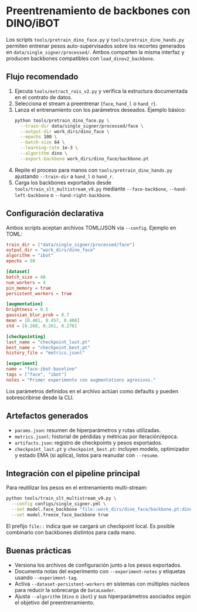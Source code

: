 # Preentrenamiento de backbones con DINO/iBOT

Los scripts `tools/pretrain_dino_face.py` y `tools/pretrain_dino_hands.py`
permiten entrenar pesos auto-supervisados sobre los recortes generados en
`data/single_signer/processed/`. Ambos comparten la misma interfaz y producen
backbones compatibles con `load_dinov2_backbone`.

## Flujo recomendado

1. Ejecuta `tools/extract_rois_v2.py` y verifica la estructura documentada en el
   contrato de datos.
2. Selecciona el stream a preentrenar (`face`, `hand_l` o `hand_r`).
3. Lanza el entrenamiento con los parámetros deseados. Ejemplo básico:
   ```bash
   python tools/pretrain_dino_face.py \
     --train-dir data/single_signer/processed/face \
     --output-dir work_dirs/dino_face \
     --epochs 100 \
     --batch-size 64 \
     --learning-rate 1e-3 \
     --algorithm dino \
     --export-backbone work_dirs/dino_face/backbone.pt
   ```
4. Repite el proceso para manos con `tools/pretrain_dino_hands.py` ajustando
   `--train-dir` a `hand_l` o `hand_r`.
5. Carga los backbones exportados desde `tools/train_slt_multistream_v9.py`
   mediante `--face-backbone`, `--hand-left-backbone` o `--hand-right-backbone`.

## Configuración declarativa

Ambos scripts aceptan archivos TOML/JSON vía `--config`. Ejemplo en TOML:

```toml
train_dir = ["data/single_signer/processed/face"]
output_dir = "work_dirs/dino_face"
algorithm = "ibot"
epochs = 50

[dataset]
batch_size = 48
num_workers = 4
pin_memory = true
persistent_workers = true

[augmentation]
brightness = 0.5
gaussian_blur_prob = 0.7
mean = [0.481, 0.457, 0.408]
std = [0.268, 0.261, 0.276]

[checkpointing]
last_name = "checkpoint_last.pt"
best_name = "checkpoint_best.pt"
history_file = "metrics.jsonl"

[experiment]
name = "face-ibot-baseline"
tags = ["face", "ibot"]
notes = "Primer experimento con augmentations agresivos."
```

Los parámetros definidos en el archivo actúan como defaults y pueden
sobrescribirse desde la CLI.

## Artefactos generados

- `params.json`: resumen de hiperparámetros y rutas utilizadas.
- `metrics.jsonl`: historial de pérdidas y métricas por iteración/época.
- `artifacts.json`: registro de checkpoints y pesos exportados.
- `checkpoint_last.pt` y `checkpoint_best.pt`: incluyen modelo, optimizador y
  estado EMA (si aplica), listos para reanudar con `--resume`.

## Integración con el pipeline principal

Para reutilizar los pesos en el entrenamiento multi-stream:

```bash
python tools/train_slt_multistream_v9.py \
  --config configs/single_signer.yml \
  --set model.face_backbone "file::work_dirs/dino_face/backbone.pt:dinov2_vits14" \
  --set model.freeze_face_backbone true
```

El prefijo `file::` indica que se cargará un checkpoint local. Es posible
combinarlo con backbones distintos para cada mano.

## Buenas prácticas

- Versiona los archivos de configuración junto a los pesos exportados.
- Documenta notas del experimento con `--experiment-notes` y etiquetas usando
  `--experiment-tag`.
- Activa `--dataset-persistent-workers` en sistemas con múltiples núcleos para
  reducir la sobrecarga de `DataLoader`.
- Ajusta `--algorithm` (`dino` o `ibot`) y sus hiperparámetros asociados según el
  objetivo del preentrenamiento.
